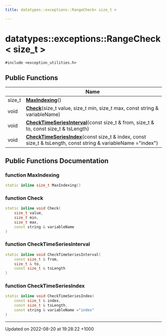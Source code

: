 ```yaml
---
title: datatypes::exceptions::RangeCheck< size_t >

---
```


# datatypes::exceptions::RangeCheck< size_t >






`#include <exception_utilities.h>`

## Public Functions

|                | Name           |
| -------------- | -------------- |
| size_t | **[MaxIndexing](/uchronia-ts-doc/cpp/Classes/structdatatypes_1_1exceptions_1_1RangeCheck_3_01size__t_01_4/#function-maxindexing)**() |
| void | **[Check](/uchronia-ts-doc/cpp/Classes/structdatatypes_1_1exceptions_1_1RangeCheck_3_01size__t_01_4/#function-check)**(size_t value, size_t min, size_t max, const string & variableName) |
| void | **[CheckTimeSeriesInterval](/uchronia-ts-doc/cpp/Classes/structdatatypes_1_1exceptions_1_1RangeCheck_3_01size__t_01_4/#function-checktimeseriesinterval)**(const size_t & from, size_t & to, const size_t & tsLength) |
| void | **[CheckTimeSeriesIndex](/uchronia-ts-doc/cpp/Classes/structdatatypes_1_1exceptions_1_1RangeCheck_3_01size__t_01_4/#function-checktimeseriesindex)**(const size_t & index, const size_t & tsLength, const string & variableName ="index") |

## Public Functions Documentation

### function MaxIndexing

```cpp
static inline size_t MaxIndexing()
```


### function Check

```cpp
static inline void Check(
    size_t value,
    size_t min,
    size_t max,
    const string & variableName
)
```


### function CheckTimeSeriesInterval

```cpp
static inline void CheckTimeSeriesInterval(
    const size_t & from,
    size_t & to,
    const size_t & tsLength
)
```


### function CheckTimeSeriesIndex

```cpp
static inline void CheckTimeSeriesIndex(
    const size_t & index,
    const size_t & tsLength,
    const string & variableName ="index"
)
```


-------------------------------

Updated on 2022-08-20 at 19:28:22 +1000